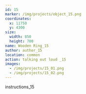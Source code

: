 ```yaml
---
id: 15
marker: /img/projects/object_15.png
coordinates:
  x: 11750
  y: 4300
size:
  width: 850
  height: 700
name: Wooden Ring_15
author: author_15
location: common
action: talking out loud _15
images:
  - /img/projects/15_01.png
  - /img/projects/15_02.png
---
```


instructions_15

